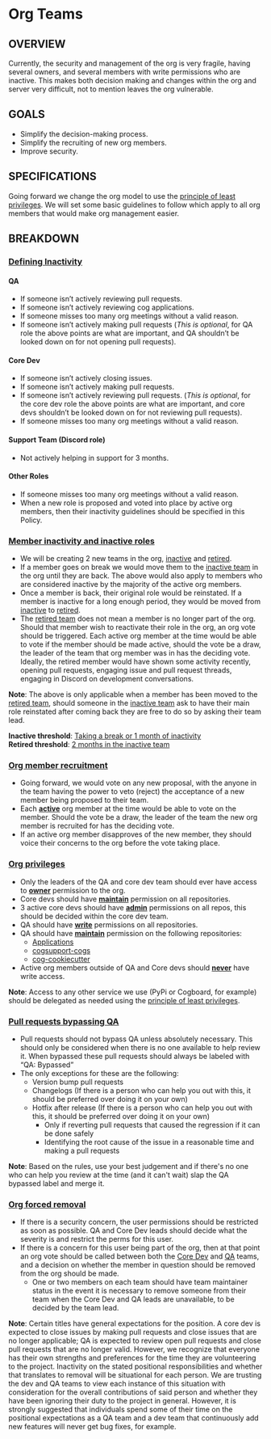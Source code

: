 # Org Teams
## OVERVIEW
Currently, the security and management of the org is very fragile, having several owners, and several members with write permissions who are inactive. This makes both decision making and changes within the org and server very difficult, not to mention leaves the org vulnerable.
## GOALS
- Simplify the decision-making process.
- Simplify the recruiting of new org members.
- Improve security.
## SPECIFICATIONS
Going forward we change the org model to use the [principle of least privileges](https://en.wikipedia.org/wiki/Principle_of_least_privilege).
We will set some basic guidelines to follow which apply to all org members that would make org management easier.
## BREAKDOWN
### <ins>Defining Inactivity</ins>
#### QA
- If someone isn’t actively reviewing pull requests.
- If someone isn’t actively reviewing cog applications.
- If someone misses too many org meetings without a valid reason.
- If someone isn’t actively making pull requests (*This is optional*, for QA role the above points are what are important, and QA shouldn’t be looked down on for not opening pull requests).
#### Core Dev
- If someone isn’t actively closing issues.
- If someone isn’t actively making pull requests.
- If someone isn’t actively reviewing pull requests. (*This is optional*, for the core dev role the above points are what are important, and core devs shouldn’t be looked down on for not reviewing pull requests).
- If someone misses too many org meetings without a valid reason.
#### Support Team (Discord role)
- Not actively helping in support for 3 months.
#### Other Roles
- If someone misses too many org meetings without a valid reason.
- When a new role is proposed and voted into place by active org members, then their inactivity guidelines should be specified in this Policy.
### <ins>Member inactivity and inactive roles</ins>
- We will be creating 2 new teams in the org, [inactive](https://github.com/orgs/Cog-Creators/teams/inactive-org-members) and [retired](https://github.com/orgs/Cog-Creators/teams/retired-org-members).
- If a member goes on break we would move them to the [inactive team](https://github.com/orgs/Cog-Creators/teams/inactive-org-members) in the org until they are back. The above would also apply to members who are considered inactive by the majority of the active org members.
- Once a member is back, their original role would be reinstated. If a member is inactive for a long enough period, they would be moved from [inactive](https://github.com/orgs/Cog-Creators/teams/inactive-org-members) to [retired](https://github.com/orgs/Cog-Creators/teams/retired-org-members).
- The [retired team](https://github.com/orgs/Cog-Creators/teams/retired-org-members) does not mean a member is no longer part of the org. Should that member wish to reactivate their role in the org, an org vote should be triggered. Each active org member at the time would be able to vote if the member should be made active, should the vote be a draw, the leader of the team that org member was in has the deciding vote. Ideally, the retired member would have shown some activity recently, opening pull requests, engaging issue and pull request threads, engaging in Discord on development conversations.

**Note**: The above is only applicable when a member has been moved to the [retired team](https://github.com/orgs/Cog-Creators/teams/retired-org-members), should someone in the [inactive team](https://github.com/orgs/Cog-Creators/teams/inactive-org-members) ask to have their main role reinstated after coming back they are free to do so by asking their team lead.

**Inactive threshold**: <ins>Taking a break or 1 month of inactivity</ins><br />
**Retired threshold**: <ins>2 months in the inactive team</ins>

### <ins>Org member recruitment</ins>
- Going forward, we would vote on any new proposal, with the anyone in the team having the power to veto (reject) the acceptance of a new member being proposed to their team.
- Each **<ins>active</ins>** org member at the time would be able to vote on the member. Should the vote be a draw, the leader of the team the new org member is recruited for has the deciding vote.
- If an active org member disapproves of the new member, they should voice their concerns to the org before the vote taking place.

### <ins>Org privileges</ins>
- Only the leaders of the QA and core dev team should ever have access to **<ins>owner</ins>** permission to the org.
- Core devs should have **<ins>maintain</ins>** permission on all repositories.
- 3 active core devs should have **<ins>admin</ins>** permissions on all repos, this should be decided within the core dev team.
- QA should have **<ins>write</ins>** permissions on all repositories.
- QA should have **<ins>maintain</ins>** permission on the following repositories:
  - [Applications](https://github.com/Cog-Creators/Applications)
  - [cogsupport-cogs](https://github.com/Cog-Creators/cogsupport-cogs)
  - [cog-cookiecutter](https://github.com/Cog-Creators/cog-cookiecutter)
- Active org members outside of QA and Core devs should **<ins>never</ins>** have write access.

**Note**: Access to any other service we use (PyPi or Cogboard, for example) should be delegated as needed using the [principle of least privileges](https://en.wikipedia.org/wiki/Principle_of_least_privilege).

### <ins>Pull requests bypassing QA</ins>
- Pull requests should not bypass QA unless absolutely necessary. This should only be considered when there is no one available to help review it. When bypassed these pull requests should always be labeled with “QA: Bypassed”
- The only exceptions for these are the following:
  - Version bump pull requests
  - Changelogs (If there is a person who can help you out with this, it should be preferred over doing it on your own)
  - Hotfix after release (If there is a person who can help you out with this, it should be preferred over doing it on your own)
    - Only if reverting pull requests that caused the regression if it can be done safely
    - Identifying the root cause of the issue in a reasonable time and making a pull requests 

**Note**: Based on the rules, use your best judgement and if there's no one who can help you review at the time (and it can't wait) slap the QA bypassed label and merge it.

### <ins>Org forced removal</ins>
- If there is a security concern, the user permissions should be restricted as soon as possible. QA and Core Dev leads should decide what the severity is and restrict the perms for this user.
- If there is a concern for this user being part of the org, then at that point an org vote should be called between both the [Core Dev](https://github.com/orgs/Cog-Creators/teams/core-developers) and [QA](https://github.com/orgs/Cog-Creators/teams/quality-assurance) teams, and a decision on whether the member in question should be removed from the org should be made. 
  - One or two members on each team should have team maintainer status in the event it is necessary to remove someone from their team when the Core Dev and QA leads are unavailable, to be decided by the team lead.

**Note**: Certain titles have general expectations for the position. A core dev is expected to close issues by making pull requests and close issues that are no longer applicable; QA is expected to review open pull requests and close pull requests that are no longer valid. However, we recognize that everyone has their own strengths and preferences for the time they are volunteering to the project. Inactivity on the stated positional responsibilities and whether that translates to removal will be situational for each person. We are trusting the dev and QA teams to view each instance of this situation with consideration for the overall contributions of said person and whether they have been ignoring their duty to the project in general. However, it is strongly suggested that individuals spend some of their time on the positional expectations as a QA team and a dev team that continuously add new features will never get bug fixes, for example.
